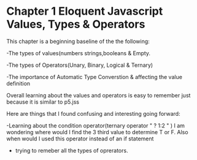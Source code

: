 # Chapter 1 Eloquent Javascript Values, Types & Operators

This chapter is a beginning baseline of the the following: 

-The types of values(numbers strings,booleans & Empty.

-The types of Operators(Unary, Binary, Logical & Ternary)

-The importance of Automatic Type Converstion & affecting the value definition

Overall learning about the values and operators is easy to remember just because it is similar to p5.jss

Here are things that I found confusing and interesting going forward:

-Learning about the condition operator(ternary operator " ? 1:2 " ) I am wondering where would I find the 3 third value to determine T or F.
Also when would I used this operator instead of an if statement 

- trying to remeber all the types of oprerators.
